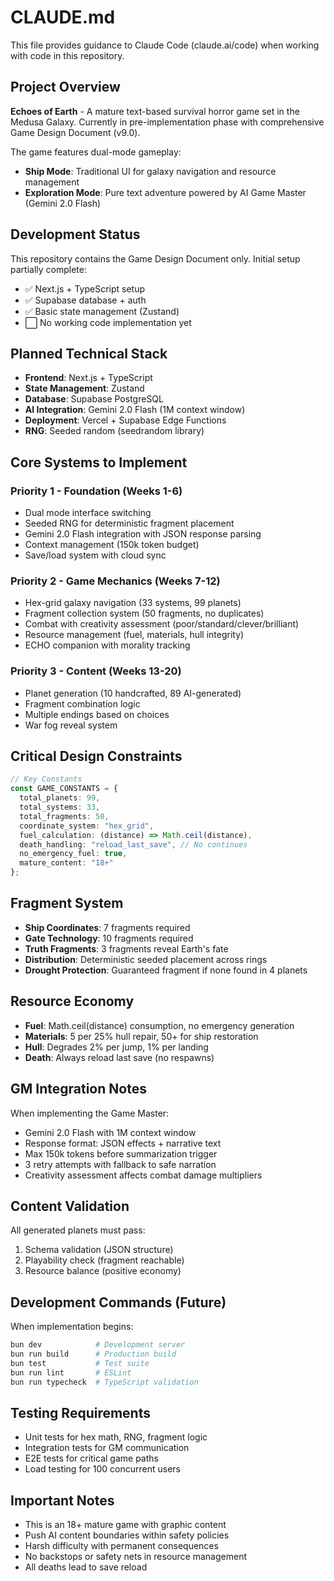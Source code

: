 # CLAUDE.md

This file provides guidance to Claude Code (claude.ai/code) when working with code in this repository.

## Project Overview

**Echoes of Earth** - A mature text-based survival horror game set in the Medusa Galaxy. Currently in pre-implementation phase with comprehensive Game Design Document (v9.0).

The game features dual-mode gameplay:
- **Ship Mode**: Traditional UI for galaxy navigation and resource management
- **Exploration Mode**: Pure text adventure powered by AI Game Master (Gemini 2.0 Flash)

## Development Status

This repository contains the Game Design Document only. Initial setup partially complete:
- ✅ Next.js + TypeScript setup
- ✅ Supabase database + auth  
- ✅ Basic state management (Zustand)
- ⬜ No working code implementation yet

## Planned Technical Stack

- **Frontend**: Next.js + TypeScript
- **State Management**: Zustand
- **Database**: Supabase PostgreSQL
- **AI Integration**: Gemini 2.0 Flash (1M context window)
- **Deployment**: Vercel + Supabase Edge Functions
- **RNG**: Seeded random (seedrandom library)

## Core Systems to Implement

### Priority 1 - Foundation (Weeks 1-6)
- Dual mode interface switching
- Seeded RNG for deterministic fragment placement
- Gemini 2.0 Flash integration with JSON response parsing
- Context management (150k token budget)
- Save/load system with cloud sync

### Priority 2 - Game Mechanics (Weeks 7-12)  
- Hex-grid galaxy navigation (33 systems, 99 planets)
- Fragment collection system (50 fragments, no duplicates)
- Combat with creativity assessment (poor/standard/clever/brilliant)
- Resource management (fuel, materials, hull integrity)
- ECHO companion with morality tracking

### Priority 3 - Content (Weeks 13-20)
- Planet generation (10 handcrafted, 89 AI-generated)
- Fragment combination logic
- Multiple endings based on choices
- War fog reveal system

## Critical Design Constraints

```typescript
// Key Constants
const GAME_CONSTANTS = {
  total_planets: 99,
  total_systems: 33,
  total_fragments: 50,
  coordinate_system: "hex_grid",
  fuel_calculation: (distance) => Math.ceil(distance),
  death_handling: "reload_last_save", // No continues
  no_emergency_fuel: true,
  mature_content: "18+"
};
```

## Fragment System

- **Ship Coordinates**: 7 fragments required
- **Gate Technology**: 10 fragments required  
- **Truth Fragments**: 3 fragments reveal Earth's fate
- **Distribution**: Deterministic seeded placement across rings
- **Drought Protection**: Guaranteed fragment if none found in 4 planets

## Resource Economy

- **Fuel**: Math.ceil(distance) consumption, no emergency generation
- **Materials**: 5 per 25% hull repair, 50+ for ship restoration
- **Hull**: Degrades 2% per jump, 1% per landing
- **Death**: Always reload last save (no respawns)

## GM Integration Notes

When implementing the Game Master:
- Gemini 2.0 Flash with 1M context window
- Response format: JSON effects + narrative text
- Max 150k tokens before summarization trigger
- 3 retry attempts with fallback to safe narration
- Creativity assessment affects combat damage multipliers

## Content Validation

All generated planets must pass:
1. Schema validation (JSON structure)
2. Playability check (fragment reachable)
3. Resource balance (positive economy)

## Development Commands (Future)

When implementation begins:
```bash
bun dev            # Development server
bun run build      # Production build
bun test           # Test suite
bun run lint       # ESLint
bun run typecheck  # TypeScript validation
```

## Testing Requirements

- Unit tests for hex math, RNG, fragment logic
- Integration tests for GM communication
- E2E tests for critical game paths
- Load testing for 100 concurrent users

## Important Notes

- This is an 18+ mature game with graphic content
- Push AI content boundaries within safety policies
- Harsh difficulty with permanent consequences
- No backstops or safety nets in resource management
- All deaths lead to save reload
